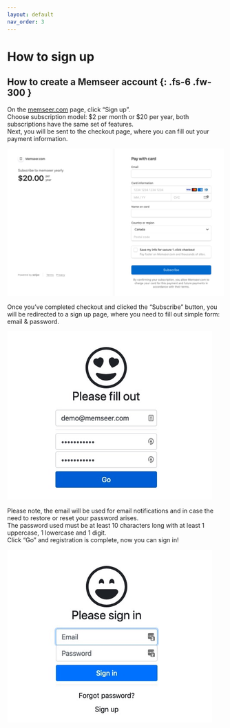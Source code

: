 ```yaml
---
layout: default
nav_order: 3
---
```


# How to sign up

How to create a Memseer account 
{: .fs-6 .fw-300 }
---

On the [memseer.com](https://memseer.com) page, click “Sign up”.\
Choose subscription model: $2 per month or $20 per year, both subscriptions have the same set
of features.\
Next, you will be sent to the checkout page, where you can fill out your payment information.

![](../assets/images/sign_up/checkout.jpg)

Once you’ve completed checkout and clicked the “Subscribe” button, you will be redirected to a sign up page, where you need to fill out simple form: email &
password.

![](../assets/images/sign_up/sign_up.jpg)

Please note, the email will be used for email notifications and in case the need to restore or reset your password arises.\
The password used must be at least 10 characters long with at least 1 uppercase, 1 lowercase and 1 digit.\
Click “Go” and registration is complete, now you can sign in!

![](../assets/images/sign_up/signin.jpg)
